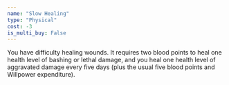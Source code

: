 ```yaml
---
name: "Slow Healing"
type: "Physical"
cost: -3
is_multi_buy: False
---
```


You have difficulty healing wounds. It requires two blood points to heal one health level of bashing or lethal damage, and you heal one health level of aggravated damage every five days (plus the usual five blood points and Willpower expenditure).